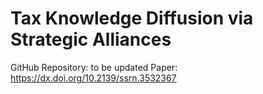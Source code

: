 # Tax Knowledge Diffusion via Strategic Alliances 
GitHub Repository: to be updated
Paper: https://dx.doi.org/10.2139/ssrn.3532367 
